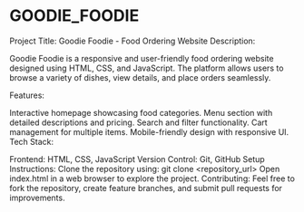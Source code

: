 # GOODIE_FOODIE
Project Title: Goodie Foodie - Food Ordering Website
Description:

Goodie Foodie is a responsive and user-friendly food ordering website designed using HTML, CSS, and JavaScript. The platform allows users to browse a variety of dishes, view details, and place orders seamlessly.

Features:

Interactive homepage showcasing food categories.
Menu section with detailed descriptions and pricing.
Search and filter functionality.
Cart management for multiple items.
Mobile-friendly design with responsive UI.
Tech Stack:

Frontend: HTML, CSS, JavaScript
Version Control: Git, GitHub
Setup Instructions:
Clone the repository using: git clone <repository_url>
Open index.html in a web browser to explore the project.
Contributing:
Feel free to fork the repository, create feature branches, and submit pull requests for improvements.
